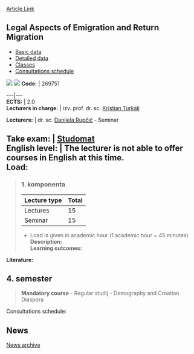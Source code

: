 [Article Link](https://www.fhs.hr/en/course/laoearm_a)

## Legal Aspects of Emigration and Return Migration
  * [Basic data](https://www.fhs.hr/en/course/laoearm_a#v1id-523794_767483_1_0 "Basic data")
  * [Detailed data](https://www.fhs.hr/en/course/laoearm_a#v1id-523794_767483_1_1 "Detailed data")
  * [Classes](https://www.fhs.hr/en/course/laoearm_a#v1id-523794_767483_1_2 "Classes")
  * [Consultations schedule](https://www.fhs.hr/en/course/laoearm_a#v1id-523794_767483_1_3 "Consultations schedule")


[![](https://www.fhs.hr/img/flags/gif/hr.gif)](https://www.fhs.hr/predmet/paip_a) [![](https://www.fhs.hr/img/flags/gif/gb.gif)](https://www.fhs.hr/en/course/laoearm_a)
**Code:** |  269751  
  
---|---  
**ECTS:** |  2.0   
**Lecturers in charge:** |  izv. prof. dr. sc. [Kristian Turkalj](https://www.fhs.hr/staff/kristian.turkalj)   
  
**Lecturers:** |  dr. sc. [Danijela Rupčić](https://www.fhs.hr/djelatnik/danijela.rupcic) - Seminar  
  
**Take exam:** |  [Studomat](http://www.isvu.hr/studomat)  
**English level:** |  The lecturer is not able to offer courses in English at this time.   
**Load:**  
---  
> ### 1. komponenta
> | Lecture type | Total  
> ---|---  
> Lectures | 15  
> Seminar | 15  
> * Load is given in academic hour (1 academic hour = 45 minutes)   
**Description:**  
> **Learning outcomes:**  

  
**Literature:**  

  
**4. semester**  
---  
> **Mandatory course** - Regular studij - Demography and Croatian Diaspora  
>   
Consultations schedule: 


## News
[News archive](https://www.fhs.hr/en/course/laoearm_a?@=21nez#news_124630 "News archive")
